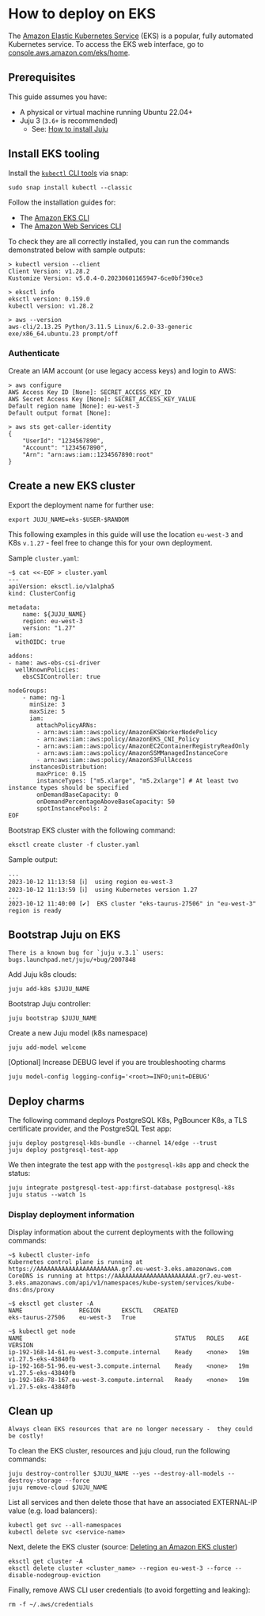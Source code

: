 # How to deploy on EKS

The [Amazon Elastic Kubernetes Service](https://aws.amazon.com/eks/) (EKS) is a popular, fully automated Kubernetes service. To access the EKS web interface, go to [console.aws.amazon.com/eks/home](https://console.aws.amazon.com/eks/home).

## Prerequisites

This guide assumes you have:

* A physical or virtual machine running Ubuntu 22.04+
* Juju 3 (`3.6+` is recommended)
  * See: [How to install Juju](https://documentation.ubuntu.com/juju/3.6/howto/manage-juju/#install-juju)

## Install EKS tooling

Install the [`kubectl` CLI tools](https://kubernetes.io/docs/tasks/tools/) via snap:
```text
sudo snap install kubectl --classic
```

Follow the installation guides for:
* The [Amazon EKS CLI](https://eksctl.io/installation/)
* The [Amazon Web Services CLI](https://docs.aws.amazon.com/cli/latest/userguide/getting-started-install.html)

To check they are all correctly installed, you can run the commands demonstrated below with sample outputs:

```text
> kubectl version --client
Client Version: v1.28.2
Kustomize Version: v5.0.4-0.20230601165947-6ce0bf390ce3

> eksctl info
eksctl version: 0.159.0
kubectl version: v1.28.2

> aws --version
aws-cli/2.13.25 Python/3.11.5 Linux/6.2.0-33-generic exe/x86_64.ubuntu.23 prompt/off
```

### Authenticate

Create an IAM account (or use legacy access keys) and login to AWS:

```text
> aws configure
AWS Access Key ID [None]: SECRET_ACCESS_KEY_ID
AWS Secret Access Key [None]: SECRET_ACCESS_KEY_VALUE
Default region name [None]: eu-west-3
Default output format [None]:

> aws sts get-caller-identity
{
    "UserId": "1234567890",
    "Account": "1234567890",
    "Arn": "arn:aws:iam::1234567890:root"
}
```

## Create a new EKS cluster

Export the deployment name for further use:
```text
export JUJU_NAME=eks-$USER-$RANDOM
```

This following examples in this guide will use the location `eu-west-3` and K8s `v.1.27` - feel free to change this for your own deployment.

Sample `cluster.yaml`:

```text
~$ cat <<-EOF > cluster.yaml
---
apiVersion: eksctl.io/v1alpha5
kind: ClusterConfig

metadata:
    name: ${JUJU_NAME}
    region: eu-west-3
    version: "1.27"
iam:
  withOIDC: true

addons:
- name: aws-ebs-csi-driver
  wellKnownPolicies:
    ebsCSIController: true

nodeGroups:
    - name: ng-1
      minSize: 3
      maxSize: 5
      iam:
        attachPolicyARNs:
        - arn:aws:iam::aws:policy/AmazonEKSWorkerNodePolicy
        - arn:aws:iam::aws:policy/AmazonEKS_CNI_Policy
        - arn:aws:iam::aws:policy/AmazonEC2ContainerRegistryReadOnly
        - arn:aws:iam::aws:policy/AmazonSSMManagedInstanceCore
        - arn:aws:iam::aws:policy/AmazonS3FullAccess
      instancesDistribution:
        maxPrice: 0.15
        instanceTypes: ["m5.xlarge", "m5.2xlarge"] # At least two instance types should be specified
        onDemandBaseCapacity: 0
        onDemandPercentageAboveBaseCapacity: 50
        spotInstancePools: 2
EOF
```
Bootstrap EKS cluster with the following command:
```text
eksctl create cluster -f cluster.yaml
```
Sample output:
```text
...
2023-10-12 11:13:58 [ℹ]  using region eu-west-3
2023-10-12 11:13:59 [ℹ]  using Kubernetes version 1.27
...
2023-10-12 11:40:00 [✔]  EKS cluster "eks-taurus-27506" in "eu-west-3" region is ready
```

## Bootstrap Juju on EKS

```{caution}
There is a known bug for `juju v.3.1` users: 
bugs.launchpad.net/juju/+bug/2007848
```

Add Juju k8s clouds:
```text
juju add-k8s $JUJU_NAME
```
Bootstrap Juju controller:
```text
juju bootstrap $JUJU_NAME
```
Create a new Juju model (k8s namespace)
```text
juju add-model welcome
```
[Optional] Increase DEBUG level if you are troubleshooting charms 
```text
juju model-config logging-config='<root>=INFO;unit=DEBUG'
```

## Deploy charms

The following command deploys PostgreSQL K8s, PgBouncer K8s, a TLS certificate provider, and the PostgreSQL Test app:

```text
juju deploy postgresql-k8s-bundle --channel 14/edge --trust
juju deploy postgresql-test-app
```
We then integrate the test app with the `postgresql-k8s` app and check the status:
```text
juju integrate postgresql-test-app:first-database postgresql-k8s
juju status --watch 1s
```
### Display deployment information

Display information about the current deployments with the following commands:
```text
~$ kubectl cluster-info 
Kubernetes control plane is running at https://AAAAAAAAAAAAAAAAAAAAAAA.gr7.eu-west-3.eks.amazonaws.com
CoreDNS is running at https://AAAAAAAAAAAAAAAAAAAAAAA.gr7.eu-west-3.eks.amazonaws.com/api/v1/namespaces/kube-system/services/kube-dns:dns/proxy

~$ eksctl get cluster -A
NAME			    REGION		EKSCTL   CREATED
eks-taurus-27506	eu-west-3	True

~$ kubectl get node
NAME                                           STATUS   ROLES    AGE   VERSION
ip-192-168-14-61.eu-west-3.compute.internal    Ready    <none>   19m   v1.27.5-eks-43840fb
ip-192-168-51-96.eu-west-3.compute.internal    Ready    <none>   19m   v1.27.5-eks-43840fb
ip-192-168-78-167.eu-west-3.compute.internal   Ready    <none>   19m   v1.27.5-eks-43840fb
```

## Clean up

```{caution}
Always clean EKS resources that are no longer necessary -  they could be costly!
```

To clean the EKS cluster, resources and juju cloud, run the following commands:

```text
juju destroy-controller $JUJU_NAME --yes --destroy-all-models --destroy-storage --force
juju remove-cloud $JUJU_NAME
```

List all services and then delete those that have an associated EXTERNAL-IP value (e.g. load balancers):

```text
kubectl get svc --all-namespaces
kubectl delete svc <service-name> 
```

Next, delete the EKS cluster (source: [Deleting an Amazon EKS cluster](https://docs.aws.amazon.com/eks/latest/userguide/delete-cluster.html))

```text
eksctl get cluster -A
eksctl delete cluster <cluster_name> --region eu-west-3 --force --disable-nodegroup-eviction
```

Finally, remove AWS CLI user credentials (to avoid forgetting and leaking):

```text
rm -f ~/.aws/credentials
```

